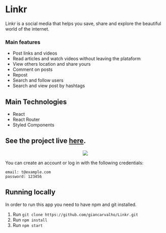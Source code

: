# Linkr

Linkr is a social media that helps you save, share and explore the beautiful world of the internet. 

### Main features

- Post links and videos
- Read articles and watch videos without leaving the plataform
- View others location and share yours
- Comment on posts
- Repost 
- Search and follow users
- Search and view post by hashtags

## Main Technologies

- React
- React Router
- Styled Components


## See the project live [here](https://linkr-snowy.vercel.app).

<p align="center">
  <img src="https://i.imgur.com/ccP4N33.png" />
</p>


You can create an account or log in with the following credentials:

```
email: t@example.com
password: 123456
```

## Running locally

In order to run this app you need to have npm and git installed. 

1)  Run ```git clone https://github.com/giancarvalho/Linkr.git ```
2) Run ```npm install```
3) Run ```npm start```


